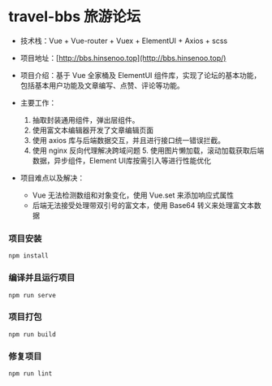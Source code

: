 # travel-bbs 旅游论坛

- 技术栈：Vue + Vue-router + Vuex + ElementUI + Axios + scss
- 项目地址：[http://bbs.hinsenoo.top](http://bbs.hinsenoo.top/)  

- 项目介绍：基于 Vue 全家桶及 ElementUI 组件库，实现了论坛的基本功能，包括基本用户功能及文章编写、点赞、评论等功能。

- 主要工作：

  1. 抽取封装通用组件，弹出层组件。
  2. 使用富文本编辑器开发了文章编辑页面 
  3.  使用 axios 库与后端数据交互，并且进行接口统一错误拦截。
  4. 使用 nginx 反向代理解决跨域问题 5. 使用图片懒加载，滚动加载获取后端数据，异步组件，Element UI库按需引入等进行性能优化

- 项目难点以及解决：

  - Vue 无法检测数组和对象变化，使用 Vue.set 来添加响应式属性
  - 后端无法接受处理带双引号的富文本，使用 Base64 转义来处理富文本数据

  



### 项目安装

```
npm install
```

### 编译并且运行项目
```
npm run serve
```

### 项目打包
```
npm run build
```

### 修复项目
```
npm run lint
```

